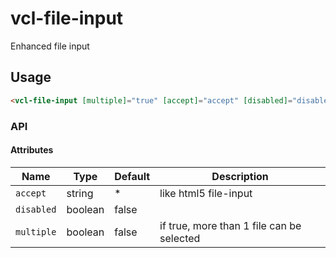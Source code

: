 # vcl-file-input

Enhanced file input

## Usage

```html
<vcl-file-input [multiple]="true" [accept]="accept" [disabled]="disabled">My biggest Files</vcl-file-input>
```

### API

#### Attributes

Name          | Type    | Default      | Description
------------- | ------- | ------------ | ---------------------------------------------------
`accept`      | string  | *            | like html5 file-input
`disabled`    | boolean | false        |
`multiple`    | boolean | false        | if true, more than 1 file can be selected
